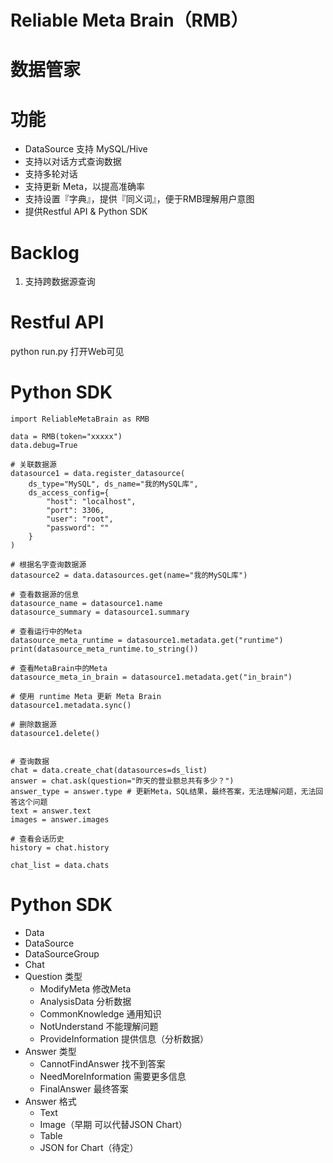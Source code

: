 # Reliable Meta Brain（RMB）
# 数据管家


# 功能

- DataSource 支持 MySQL/Hive
- 支持以对话方式查询数据 
- 支持多轮对话
- 支持更新 Meta，以提高准确率 
- 支持设置『字典』，提供『同义词』，便于RMB理解用户意图
- 提供Restful API & Python SDK

# Backlog
1. 支持跨数据源查询


# Restful API

python run.py 打开Web可见


# Python SDK

```
import ReliableMetaBrain as RMB

data = RMB(token="xxxxx")
data.debug=True

# 关联数据源
datasource1 = data.register_datasource(
    ds_type="MySQL", ds_name="我的MySQL库",
    ds_access_config={
        "host": "localhost",
        "port": 3306,
        "user": "root",
        "password": ""
    }
)

# 根据名字查询数据源
datasource2 = data.datasources.get(name="我的MySQL库")

# 查看数据源的信息
datasource_name = datasource1.name
datasource_summary = datasource1.summary

# 查看运行中的Meta
datasource_meta_runtime = datasource1.metadata.get("runtime")
print(datasource_meta_runtime.to_string())

# 查看MetaBrain中的Meta
datasource_meta_in_brain = datasource1.metadata.get("in_brain")

# 使用 runtime Meta 更新 Meta Brain
datasource1.metadata.sync()

# 删除数据源
datasource1.delete()


# 查询数据
chat = data.create_chat(datasources=ds_list)
answer = chat.ask(question="昨天的营业额总共有多少？")
answer_type = answer.type # 更新Meta，SQL结果，最终答案，无法理解问题，无法回答这个问题
text = answer.text
images = answer.images

# 查看会话历史
history = chat.history

chat_list = data.chats

```



# Python SDK

- Data
- DataSource
- DataSourceGroup
- Chat
- Question 类型
  - ModifyMeta 修改Meta
  - AnalysisData  分析数据
  - CommonKnowledge 通用知识
  - NotUnderstand 不能理解问题
  - ProvideInformation  提供信息（分析数据）
- Answer 类型
  - CannotFindAnswer   找不到答案
  - NeedMoreInformation   需要更多信息
  - FinalAnswer   最终答案
- Answer 格式
  - Text
  - Image（早期 可以代替JSON Chart）
  - Table
  - JSON for Chart（待定）

